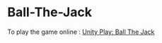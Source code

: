 # Ball-The-Jack

To play the game online : [Unity Play: Ball The Jack](https://play.unity.com/mg/other/ball-the-jack-1)
